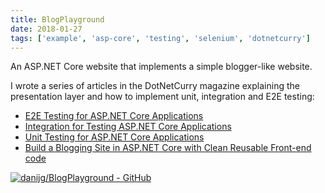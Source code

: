 ```yaml
---
title: BlogPlayground
date: 2018-01-27
tags: ['example', 'asp-core', 'testing', 'selenium', 'dotnetcurry']
---
```


An ASP.NET Core website that implements a simple blogger-like website.

I wrote a series of articles in the DotNetCurry magazine explaining the presentation layer and how to implement unit, integration and E2E testing:
- [E2E Testing for ASP.NET Core Applications](https://www.dotnetcurry.com/ShowArticle.aspx?ID=1433)
- [Integration for Testing ASP.NET Core Applications](https://www.dotnetcurry.com/ShowArticle.aspx?ID=1420)
- [Unit Testing for ASP.NET Core Applications](https://www.dotnetcurry.com/ShowArticle.aspx?ID=1414)
- [Build a Blogging Site in ASP.NET Core with Clean Reusable Front-end code](https://www.dotnetcurry.com/ShowArticle.aspx?ID=1321)

[![danijg/BlogPlayground - GitHub](https://gh-card.dev/repos/danijg/BlogPlayground.svg?fullname=)](https://github.com/danijg/BlogPlayground)
